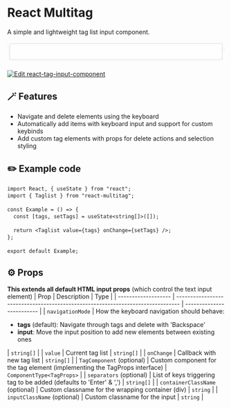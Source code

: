 # React Multitag

A simple and lightweight tag list input component.

![Preview](preview.gif)

[![Edit react-tag-input-component](https://codesandbox.io/static/img/play-codesandbox.svg)](https://codesandbox.io/p/sandbox/c3g567)

## 🪄 Features
- Navigate and delete elements using the keyboard
- Automatically add items with keyboard input and support for custom keybinds
- Add custom tag elements with props for delete actions and selection styling

## ✏️ Example code
```
import React, { useState } from "react";
import { Taglist } from "react-multitag";

const Example = () => {
  const [tags, setTags] = useState<string[]>([]);

  return <Taglist value={tags} onChange={setTags} />;
};

export default Example;
```

## ⚙️ Props
**This extends all default HTML input props** (which control the text input element)
| Prop                              | Description                                                                     | Type                      |
| -------------------               | ------------------------------------------------------------------------------- | ------------------------- |
| `navigationMode`                           | How the keyboard navigation should behave: <ul><li>**tags** (default): Navigate through tags and delete with 'Backspace'</li><li>**input**: Move the input position to add new elements between existing ones</li></ul>                                                                | `string[]`                |
| `value`                           | Current tag list                                                                | `string[]`                |
| `onChange`                        | Callback with new tag list                                                      | `string[]`                |
| `TagComponent` (optional)         | Custom component for the tag element (implementing the TagProps interface)      | `ComponentType<TagProps>` |
| `separators` (optional)           | List of keys triggering tag to be added (defaults to 'Enter' & ',')             | `string[]`                |
| `containerClassName` (optional)   | Custom classname for the wrapping container (div)                               | `string`                  |
| `inputClassName` (optional)       | Custom classname for the input                                                  | `string`                  |
